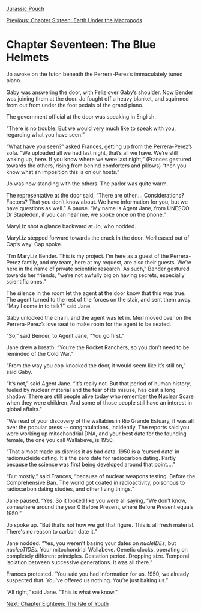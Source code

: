 [Jurassic Pouch](README.md)

[Previous: Chapter Sixteen: Earth Under the Macropods](ch16.md)

# Chapter Seventeen: The Blue Helmets

Jo awoke on the futon beneath the Perrera-Perez’s immaculately tuned piano.

Gaby was answering the door, with Feliz over Gaby’s shoulder. Now Bender was joining them at the door. Jo fought off a heavy blanket, and squirmed from out from under the foot pedals of the grand piano.

The government official at the door was speaking in English.

“There is no trouble. But we would very much like to speak with you, regarding what you have seen.”

“What have you seen?” asked Frances, getting up from the Perrera-Perez’s sofa. “We uploaded all we had last night, that’s all we have. We’re still waking up, here. If you know where we were last night,” (Frances gestured towards the others, rising from behind comforters and pillows) “then you know what an imposition this is on our hosts.”

Jo was now standing with the others. The parlor was quite warm.

The representative at the door said, “There are other…. Considerations? Factors? That you don’t know about. We have information for you, but we have questions as well.” A pause. “My name is Agent Jane, from UNESCO. Dr Stapledon, if you can hear me, we spoke once on the phone.”

MaryLiz shot a glance backward at Jo, who nodded.

MaryLiz stepped forward towards the crack in the door. Merl eased out of Cap’s way. Cap spoke.

“I’m MaryLiz Bender. This is my project. I’m here as a guest of the Perrera-Perez family, and my team, here at my request, are also their guests. We’re here in the name of private scientific research. As such,” Bender gestured towards her friends, “we’re not awfully big on having secrets, especially scientific ones.”

The silence in the room let the agent at the door know that this was true. The agent turned to the rest of the forces on the stair, and sent them away. “May I come in to talk?” said Jane.

Gaby unlocked the chain, and the agent was let in. Merl moved over on the Perrera-Perez’s love seat to make room for the agent to be seated. 

“So,” said Bender, to Agent Jane, “You go first.”

Jane drew a breath. “You’re the Rocket Ranchers, so you don’t need to be reminded of the Cold War.”

“From the way you cop-knocked the door, it would seem like it’s still on,” said Gaby.

“It’s not,” said Agent Jane. “It’s really not. But that period of human history, fueled by nuclear material and the fear of its misuse, has cast a long shadow. There are still people alive today who remember the Nuclear Scare when they were children. And some of those people still have an interest in global affairs."

“We read of your discovery of the wallabies in Rio Grande Estuary, it was all over the popular press -- congratulations, incidently. The reports said you were working up mitochondrial DNA, and your best date for the founding female, the one you call Wallabeve, is 1950.

“That almost made us dismiss it as bad data. 1950 is a ‘cursed date’ in radionucleide dating. It's the zero date for radiocarbon dating. Partly because the science was first being developed around that point….”

“But mostly,” said Frances, “because of nuclear weapons testing. Before the Comprehensive Ban. The world got coated in radioactivity, poisonous to radiocarbon dating studies, and other living things.”

Jane paused. “Yes. So it looked like you were all saying, “We don’t know, somewhere around the year 0 Before Present, where Before Present equals 1950.”

Jo spoke up. “But that’s not how we got that figure. This is all fresh material. There's no reason to carbon date it.”

Jane nodded. “Yes, you weren't basing your dates on *nucleIDEs*, but *nucleoTIDEs*. Your mitochondrial Wallabeve. Genetic clocks, operating on completely different principles. Gestation period. Dropping size. Temporal isolation between successive generations. It was all there.”

Frances protested. “You said you had information for us. 1950, we already suspected that. You’ve offered us nothing. You’re just baiting us.”

“All right,” said Jane. “This is what we know.”

[Next: Chapter Eighteen: The Isle of Youth](ch18.md)
